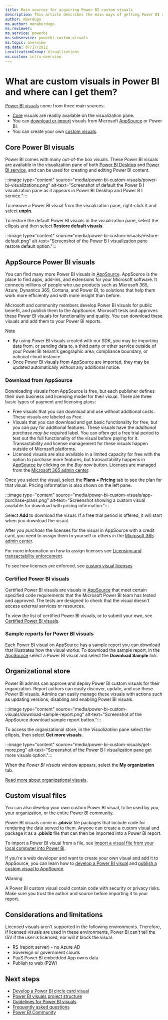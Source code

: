 ```yaml
---
title: Main sources for acquiring Power BI custom visuals
description: This article describes the main ways of getting Power BI custom visuals.
author: mberdugo
ms.author: monaberdugo
ms.reviewer:
ms.service: powerbi
ms.subservice: powerbi-custom-visuals
ms.topic: overview
ms.date: 07/17/2022
LocalizationGroup: Visualizations
ms.custom: intro-overview
---
```


# What are custom visuals in Power BI and where can I get them?

[Power BI visuals](../../visuals/power-bi-report-visualizations.md) come from three main sources:

* [Core](#core-power-bi-visuals) visuals are readily available on the visualization pane.
* You can [download or import](#appsource-power-bi-visuals) visuals from Microsoft [AppSource](https://appsource.microsoft.com/marketplace/apps?page=1&product=power-bi-visuals) or Power BI.
* You can create your own [custom visuals](#custom-visual-files).

## Core Power BI visuals

Power BI comes with many out-of-the box visuals. These Power BI visuals are available in the visualization pane of both [Power BI Desktop](https://powerbi.microsoft.com/desktop/) and [Power BI service](https://app.powerbi.com), and can be used for creating and editing Power BI content.

:::image type="content" source="media/power-bi-custom-visuals/power-bi-visualizations.png" alt-text="Screenshot of default the Power B I visualization pane as it appears in Power BI Desktop and Power B I service.":::

To remove a Power BI visual from the visualization pane, right-click it and select **unpin**.

To restore the default Power BI visuals in the visualization pane, select the ellipsis and then select **Restore default visuals**.

:::image type="content" source="media/power-bi-custom-visuals/restore-default.png" alt-text="Screenshot of the Power B I visualization pane restore default option.":::

## AppSource Power BI visuals

You can find many more Power BI visuals in [AppSource](https://appsource.microsoft.com/marketplace/apps?product=power-bi-visuals). AppSource is the place to find apps, add-ins, and extensions for your Microsoft software. It connects millions of people who use products such as Microsoft 365, Azure, Dynamics 365, Cortana, and Power BI, to solutions that help them work more efficiently and with more insight than before.

Microsoft and community members develop Power BI visuals for public benefit, and publish them to the AppSource. Microsoft tests and approves these Power BI visuals for functionality and quality. You can download these visuals and add them to your Power BI reports.

>[!NOTE]
>
> * By using Power BI visuals created with our SDK, you may be importing data from, or sending data to, a third party or other service outside of your Power BI tenant’s geographic area, compliance boundary, or national cloud instance.
> * Once Power BI visuals from AppSource are imported, they may be updated automatically without any additional notice.

### Download from AppSource

Downloading visuals from AppSource is free, but each publisher defines their own business and licensing model for their visual. There are three basic types of payment and licensing plans:

* Free visuals that you can download and use without additional costs. These visuals are labeled as *Free*.
* Visuals that you can download and get basic functionality for free, but you can pay for additional features. These visuals have the *additional purchase may be required* label. You can often get a free trial period to test out the full functionality of the visual before paying for it. Transactability and license management for these visuals happen outside of Microsoft platforms.
* Licensed visuals are also available in a limited capacity for free with the option to purchase more features, but transactability happens in [AppSource](https://appsource.microsoft.com/marketplace/apps?product=power-bi-visuals) by clicking on the *Buy now* button. Licenses are managed from the  [Microsoft 365 admin center](/microsoft-365/admin/admin-overview/admin-center-overview).

Once you select the visual, select the **Plans + Pricing** tab to see the plan for that visual. Pricing information is also shown on the left pane.

:::image type="content" source="media/power-bi-custom-visuals/app-purchase-plans.png" alt-text="Screenshot showing a custom visual available for download with pricing information.":::

Select **Add** to download the visual. If a free trial period is offered, it will start when you download the visual.

After you *purchase* the licenses for the visual in AppSource with a credit card, you need to *assign* them to yourself or others in the [Microsoft 365 admin center](/microsoft-365/admin/admin-overview/admin-center-overview).

For more information on how to assign licenses see [Licensing and transactability enforcement](licensing-api.md).

To see how licenses are enforced, see [custom visual licenses](./custom-visual-licenses.md)

### Certified Power BI visuals

Certified Power BI visuals are visuals in [AppSource](https://appsource.microsoft.com/marketplace/apps?page=1&product=power-bi-visuals) that meet certain specified code requirements that the Microsoft Power BI team has tested and approved. The tests are designed to check that the visual doesn't access external services or resources.

To view the list of certified Power BI visuals, or to submit your own, see [Certified Power BI visuals](power-bi-custom-visuals-certified.md).

### Sample reports for Power BI visuals

Each Power BI visual on AppSource has a sample report you can download that illustrates how the visual works. To download the sample report, in the [AppSource](https://appsource.microsoft.com/marketplace/apps?page=1&product=power-bi-visuals) select a Power BI visual and select the **Download Sample** link.

## Organizational store

Power BI admins can approve and deploy Power BI custom visuals for their organization. Report authors can easily discover, update, and use these Power BI visuals. Admins can easily manage these visuals with actions such as updating versions, disabling and enabling Power BI visuals.

:::image type="content" source="media/power-bi-custom-visuals/download-sample-report.png" alt-text="Screenshot of the AppSource download sample report button.":::

To access the organizational store, in the *Visualization* pane select the ellipsis, then select **Get more visuals**.

:::image type="content" source="media/power-bi-custom-visuals/get-more.png" alt-text="Screenshot of the Power B I visualization pane get more visuals option.":::

When the *Power BI visuals* window appears, select the **My organization** tab.

[Read more about organizational visuals](power-bi-custom-visuals-organization.md).

## Custom visual files

You can also develop your own custom Power BI visual, to be used by you, your organization, or the entire Power BI community.

Power BI visuals come in **.pbiviz** file packages that include code for rendering the data served to them. Anyone can create a custom visual and package it as a **.pbiviz** file that can then be imported into a Power BI report.

To import a Power BI visual from a file, see [Import a visual file from your local computer into Power BI](import-visual.md#import-a-visual-file-from-your-local-computer-into-power-bi).

If you're a web developer and want to create your own visual and add it to AppSource, you can learn how to [develop a Power BI visual](develop-circle-card.md) and [publish a custom visual to AppSource](office-store.md).

> [!WARNING]
> A Power BI custom visual could contain code with security or privacy risks. Make sure you trust the author and source before importing it to your report.

## Considerations and limitations

Licensed visuals aren't supported in the following environments. Therefore, if licensed visuals are used in these environments, Power BI can't tell the ISV if the user is licensed, nor will it block the visual.

* RS (report server) - no Azure AD
* Sovereign or government clouds
* PaaS Power BI embedded App owns data
* Publish to web (P2W)

## Next steps

* [Develop a Power BI circle card visual](develop-circle-card.md)
* [Power BI visuals project structure](visual-project-structure.md)
* [Guidelines for Power BI visuals](guidelines-powerbi-visuals.md)
* [Frequently asked questions](power-bi-custom-visuals-faq.yml)
* [Power BI Community](https://community.powerbi.com/)
